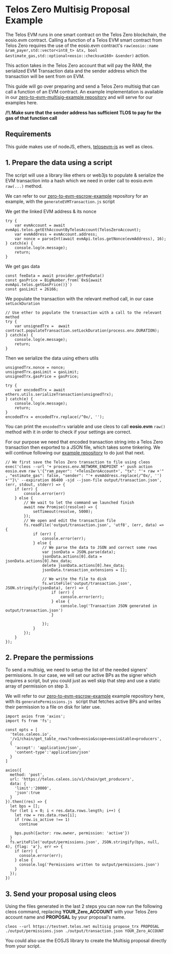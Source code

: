 # Telos Zero Multisig Proposal Example

The Telos EVM runs in one smart contract on the Telos Zero blockchain, the eosio.evm contract. Calling a function of a Telos EVM smart contract from Telos Zero requires the use of the eosio.evm contract's `raw(eosio::name &ram_payer,std::vector<int8_t> &tx, bool &estimate_gas,std::optional<eosio::checksum160> &sender)` action.

This action takes in the Telos Zero account that will pay the RAM, the serialized EVM Transaction data and the sender address which the transaction will be sent from on EVM.

This guide will go over preparing and send a Telos Zero multisig that can call a function of an EVM contract. An example implementation is available in our [zero-to-evm-multisig-example repository](https://github.com/telosnetwork/native-to-evm-escrow-example) and will serve for our examples here.

__/!\ Make sure that the sender address has sufficient TLOS to pay for the gas of that function call__

## Requirements

This guide makes use of nodeJS, ethers, [telosevm-js](https://github.com/telosnetwork/telosevm-js) as well as cleos.

## 1. Prepare the data using a script

The script will use a library like ethers or web3js to populate & serialize the EVM transaction into a hash which we need in order call to eosio.evm `raw(...)` method. 

We can refer to our [zero-to-evm-escrow-example](https://github.com/telosnetwork/native-to-evm-escrow-example) repository for an example, with the `generateEVMTransaction.js` script

We get the linked EVM address & its nonce
```
try {
    var evmAccount = await evmApi.telos.getEthAccountByTelosAccount(TelosZeroAccount);
    var evmAddress = evmAccount.address;
    var nonce = parseInt(await evmApi.telos.getNonce(evmAddress), 16);
} catch(e) {
    console.log(e.message);
    return;
}
```

We get gas data
```
const feeData = await provider.getFeeData()
const gasPrice = BigNumber.from(`0x${await evmApi.telos.getGasPrice()}`)
const gasLimit = 26166;
```

We populate the transaction with the relevant method call, in our case `setLockDuration`
```
// Use ether to populate the transaction with a call to the relevant method
try {
    var unsignedTrx =  await contract.populateTransaction.setLockDuration(process.env.DURATION);
} catch(e) {
    console.log(e.message);
    return;
}
```

Then we serialize the data using ethers utils
```
unsignedTrx.nonce = nonce;
unsignedTrx.gasLimit = gasLimit;
unsignedTrx.gasPrice = gasPrice;

try {
    var encodedTrx = await ethers.utils.serializeTransaction(unsignedTrx);
} catch(e) {
    console.log(e.message);
    return;
}
encodedTrx = encodedTrx.replace(/^0x/, '');
```

You can print the `encodedTrx` variable and use cleos to call __eosio.evm__ `raw()` method with it in order to check if your settings are correct.

For our purpose we need that encoded transaction string into a Telos Zero transaction then exported to a JSON file, which takes some tinkering. We will continue following our [example repository](https://github.com/telosnetwork/native-to-evm-escrow-example) to do just that next.

```
// We first save the Telos Zero transaction to file using cleos
exec('cleos --url '+ process.env.NETWORK_ENDPOINT +' push action eosio.evm raw \'{"ram_payer": '+TelosZeroAccount+', "tx": "'+ raw +'" , "estimate_gas": false, "sender": "'+ evmAddress.replace(/^0x/, '') +'"}\' --expiration 86400 -sjd --json-file output/transaction.json', (err, stdout, stderr) => {
    if (err) {
        console.error(err)
    } else {
        // We wait to let the command we launched finish
        await new Promise((resolve) => {
            setTimeout(resolve, 5000);
        });
        // We open and edit the transaction file
        fs.readFile('output/transaction.json', 'utf8', (err, data) => {
            if (err) {
                console.error(err);
            } else {
                // We parse the data to JSON and correct some rows
                var jsonData = JSON.parse(data);
                jsonData.actions[0].data = jsonData.actions[0].hex_data;
                delete jsonData.actions[0].hex_data;
                jsonData.transaction_extensions = [];
                
                // We write the file to disk
                fs.writeFile('output/transaction.json', JSON.stringify(jsonData), (err) => {
                    if (err) {
                        console.error(err);
                    } else {
                        console.log('Transaction JSON generated in output/transaction.json')
                    }

                });
            }
        });
    }
});
```

## 2. Prepare the permissions

To send a multisig, we need to setup the list of the needed signers' permissions. In our case, we will set our active BPs as the signer which requires a script, but you could just as well skip that step and use a static array of permission on step 3. 

We will refer to our [zero-to-evm-escrow-example](https://github.com/telosnetwork/native-to-evm-escrow-example) example repository here, with its `generatePermissions.js ` script that fetches active BPs and writes their permission to a file on disk for later use.

```
import axios from 'axios';
import fs from 'fs';

const opts = [
  'telos.caleos.io', 
  '/v1/chain/get_table_rows?code=eosio&scope=eosio&table=producers', 
  {
    'accept': 'application/json',
    'content-type':'application/json'
  }
]

axios({
  method: 'post',
  url: 'https://telos.caleos.io/v1/chain/get_producers',
  data: {
    'limit':'20000',
    'json':true
  }
}).then((res) => {
  let bps = [];
  for (let i = 0; i < res.data.rows.length; i++) {
    let row = res.data.rows[i];
    if (row.is_active !== 1)
      continue

    bps.push({actor: row.owner, permission: 'active'})
  }
  fs.writeFile('output/permissions.json', JSON.stringify(bps, null, 4), {flag: 'a'}, err => {
    if (err) {
      console.error(err);
    } else {
      console.log('Permissions written to output/permissions.json')
    }
  });
})
```

## 3. Send your proposal using cleos

Using the files generated in the last 2 steps you can now run the following cleos command, replacing __YOUR_Zero_ACCOUNT__ with your Telos Zero account name and __PROPOSAL__ by your proposal's name.

`cleos --url https://testnet.telos.net multisig propose_trx PROPOSAL ./output/permissions.json ./output/transaction.json YOUR_Zero_ACCOUNT`

You could also use the EOSJS library to create the Multisig proposal directly from your script.
